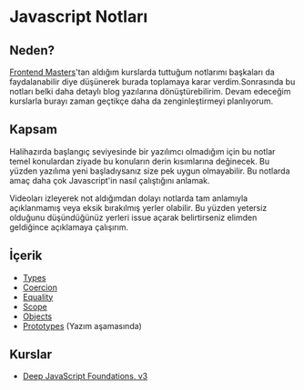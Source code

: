 # **Javascript Notları**

## Neden?

[Frontend Masters](https://frontendmasters.com)'tan aldığım kurslarda tuttuğum notlarımı başkaları da faydalanabilir diye düşünerek burada toplamaya karar verdim.Sonrasında bu notları belki daha detaylı blog yazılarına dönüştürebilirim. Devam edeceğim kurslarla burayı zaman geçtikçe daha da zenginleştirmeyi planlıyorum.

## Kapsam

Halihazırda başlangıç seviyesinde bir yazılımcı olmadığım için bu notlar temel konulardan ziyade bu konuların derin kısımlarına değinecek. Bu yüzden yazılıma yeni başladıysanız size pek uygun olmayabilir. Bu notlarda amaç daha çok Javascript'in nasıl çalıştığını anlamak.

Videoları izleyerek not aldığımdan dolayı notlarda tam anlamıyla açıklanmamış veya eksik bırakılmış yerler olabilir. Bu yüzden yetersiz olduğunu düşündüğünüz yerleri issue açarak belirtirseniz elimden geldiğince açıklamaya çalışırım.

## İçerik

- [Types](./1_TYPES.md)
- [Coercion](./2_COERCION.md)
- [Equality](./3_EQUALITY.md)
- [Scope](./4_SCOPE.md)
- [Objects](./5_OBJECTS.md)
- [Prototypes](./6_PROTOTYPES.md) (Yazım aşamasında)

## Kurslar

- [Deep JavaScript Foundations, v3](https://frontendmasters.com/courses/deep-javascript-v3/)
